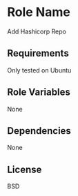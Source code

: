 Role Name
=========

Add Hashicorp Repo

Requirements
------------

Only tested on Ubuntu

Role Variables
--------------

None

Dependencies
------------

None

License
-------

BSD
